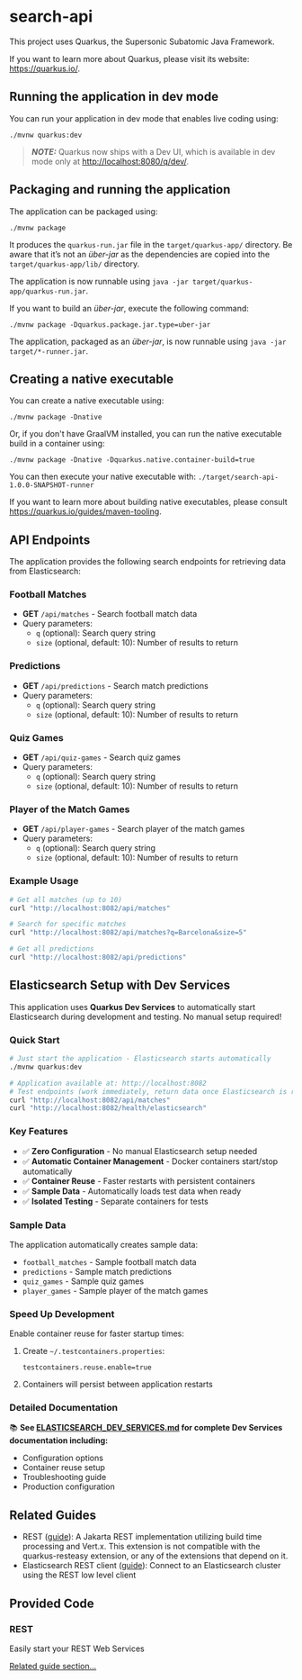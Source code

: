 # search-api

This project uses Quarkus, the Supersonic Subatomic Java Framework.

If you want to learn more about Quarkus, please visit its website: <https://quarkus.io/>.

## Running the application in dev mode

You can run your application in dev mode that enables live coding using:

```shell script
./mvnw quarkus:dev
```

> **_NOTE:_**  Quarkus now ships with a Dev UI, which is available in dev mode only at <http://localhost:8080/q/dev/>.

## Packaging and running the application

The application can be packaged using:

```shell script
./mvnw package
```

It produces the `quarkus-run.jar` file in the `target/quarkus-app/` directory.
Be aware that it’s not an _über-jar_ as the dependencies are copied into the `target/quarkus-app/lib/` directory.

The application is now runnable using `java -jar target/quarkus-app/quarkus-run.jar`.

If you want to build an _über-jar_, execute the following command:

```shell script
./mvnw package -Dquarkus.package.jar.type=uber-jar
```

The application, packaged as an _über-jar_, is now runnable using `java -jar target/*-runner.jar`.

## Creating a native executable

You can create a native executable using:

```shell script
./mvnw package -Dnative
```

Or, if you don't have GraalVM installed, you can run the native executable build in a container using:

```shell script
./mvnw package -Dnative -Dquarkus.native.container-build=true
```

You can then execute your native executable with: `./target/search-api-1.0.0-SNAPSHOT-runner`

If you want to learn more about building native executables, please consult <https://quarkus.io/guides/maven-tooling>.

## API Endpoints

The application provides the following search endpoints for retrieving data from Elasticsearch:

### Football Matches
- **GET** `/api/matches` - Search football match data
- Query parameters:
  - `q` (optional): Search query string
  - `size` (optional, default: 10): Number of results to return

### Predictions
- **GET** `/api/predictions` - Search match predictions
- Query parameters:
  - `q` (optional): Search query string
  - `size` (optional, default: 10): Number of results to return

### Quiz Games
- **GET** `/api/quiz-games` - Search quiz games
- Query parameters:
  - `q` (optional): Search query string
  - `size` (optional, default: 10): Number of results to return

### Player of the Match Games
- **GET** `/api/player-games` - Search player of the match games
- Query parameters:
  - `q` (optional): Search query string
  - `size` (optional, default: 10): Number of results to return

### Example Usage
```bash
# Get all matches (up to 10)
curl "http://localhost:8082/api/matches"

# Search for specific matches
curl "http://localhost:8082/api/matches?q=Barcelona&size=5"

# Get all predictions
curl "http://localhost:8082/api/predictions"
```

## Elasticsearch Setup with Dev Services

This application uses **Quarkus Dev Services** to automatically start Elasticsearch during development and testing. No manual setup required!

### Quick Start

```bash
# Just start the application - Elasticsearch starts automatically
./mvnw quarkus:dev

# Application available at: http://localhost:8082
# Test endpoints (work immediately, return data once Elasticsearch is ready)
curl "http://localhost:8082/api/matches"
curl "http://localhost:8082/health/elasticsearch"
```

### Key Features

- ✅ **Zero Configuration** - No manual Elasticsearch setup needed
- ✅ **Automatic Container Management** - Docker containers start/stop automatically
- ✅ **Container Reuse** - Faster restarts with persistent containers
- ✅ **Sample Data** - Automatically loads test data when ready
- ✅ **Isolated Testing** - Separate containers for tests

### Sample Data

The application automatically creates sample data:
- `football_matches` - Sample football match data
- `predictions` - Sample match predictions
- `quiz_games` - Sample quiz games
- `player_games` - Sample player of the match games

### Speed Up Development

Enable container reuse for faster startup times:

1. Create `~/.testcontainers.properties`:
   ```properties
   testcontainers.reuse.enable=true
   ```

2. Containers will persist between application restarts

### Detailed Documentation

📚 **See [ELASTICSEARCH_DEV_SERVICES.md](ELASTICSEARCH_DEV_SERVICES.md) for complete Dev Services documentation including:**
- Configuration options
- Container reuse setup
- Troubleshooting guide
- Production configuration

## Related Guides

- REST ([guide](https://quarkus.io/guides/rest)): A Jakarta REST implementation utilizing build time processing and Vert.x. This extension is not compatible with the quarkus-resteasy extension, or any of the extensions that depend on it.
- Elasticsearch REST client ([guide](https://quarkus.io/guides/elasticsearch)): Connect to an Elasticsearch cluster using the REST low level client

## Provided Code

### REST

Easily start your REST Web Services

[Related guide section...](https://quarkus.io/guides/getting-started-reactive#reactive-jax-rs-resources)
